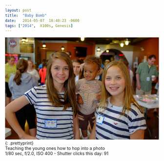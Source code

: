 ```yaml
---
layout: post
title:  "Baby Bomb"
date:   2014-05-07  18:48:23 -0600
tags: ["2014",  X100s, Genesis]
---
```

![:title](/images/2014/2014_0507_DSCF2782.jpg)
{: .prettyprint}  
Teaching the young ones how to hop into a photo  
1/80 sec, f/2.0, ISO 400 - Shutter clicks this day: 91